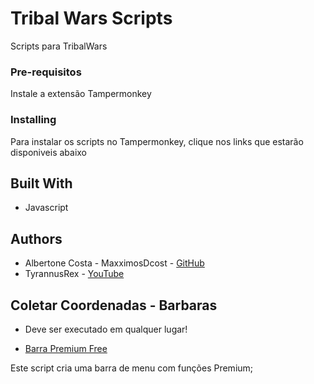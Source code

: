# Tribal Wars Scripts

 Scripts para TribalWars

### Pre-requisitos

Instale a extensão Tampermonkey

### Installing

Para instalar os scripts no Tampermonkey, clique nos links que estarão disponiveis abaixo

## Built With

- Javascript

## Authors

- Albertone Costa - MaxximosDcost - [GitHub](https://github.com/albertonecosta)
- TyrannusRex - [YouTube](https://www.youtube.com/@ocriadordetrols5877/playlists)

## Coletar Coordenadas - Barbaras

- Deve ser executado em qualquer lugar!
  
- [Barra Premium Free](https://raw.githubusercontent.com/albertonecosta/TribalWarsStrips/main/UserScript/PremiumBarFree.js)

Este script cria uma barra de menu com funções Premium;
